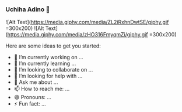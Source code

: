 ### Uchiha Adino 👋
![Alt Text](https://media.giphy.com/media/ZL2iRxhnDwtSE/giphy.gif  =300x200)
![Alt Text](https://media.giphy.com/media/zHO316FmyqmZi/giphy.gif  =300x200)

Here are some ideas to get you started:

- 🔭 I’m currently working on ...
- 🌱 I’m currently learning ...
- 👯 I’m looking to collaborate on ...
- 🤔 I’m looking for help with ...
- 💬 Ask me about ...
- 📫 How to reach me: ...
- 😄 Pronouns: ...
- ⚡ Fun fact: ...
